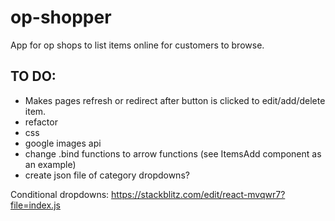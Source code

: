 # op-shopper

App for op shops to list items online for customers to browse.

## TO DO:
  - Makes pages refresh or redirect after button is clicked to edit/add/delete item.
  - refactor
  - css
  - google images api
  - change .bind functions to arrow functions (see ItemsAdd component as an example)
  - create json file of category dropdowns?
  
  Conditional dropdowns:
  https://stackblitz.com/edit/react-mvqwr7?file=index.js
